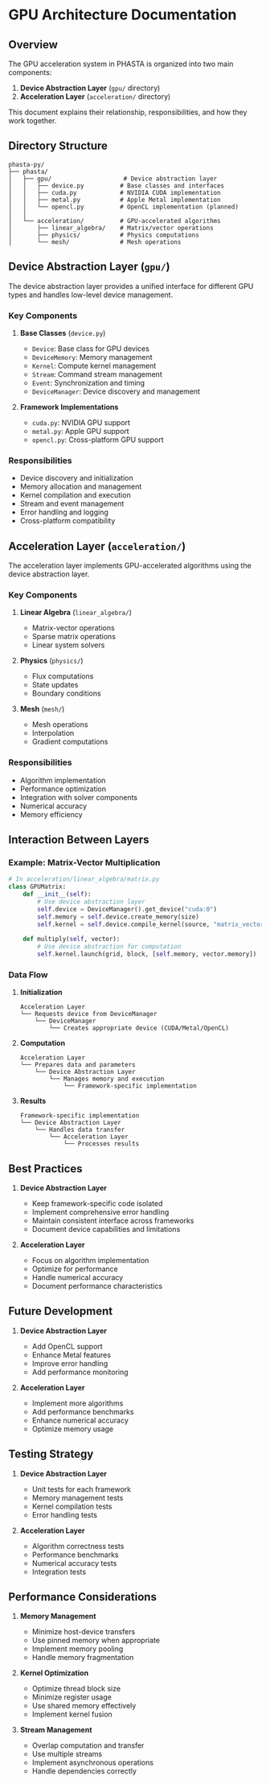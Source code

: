 # GPU Architecture Documentation

## Overview

The GPU acceleration system in PHASTA is organized into two main components:

1. **Device Abstraction Layer** (`gpu/` directory)
2. **Acceleration Layer** (`acceleration/` directory)

This document explains their relationship, responsibilities, and how they work together.

## Directory Structure

```
phasta-py/
├── phasta/
│   ├── gpu/                    # Device abstraction layer
│   │   ├── device.py          # Base classes and interfaces
│   │   ├── cuda.py            # NVIDIA CUDA implementation
│   │   ├── metal.py           # Apple Metal implementation
│   │   └── opencl.py          # OpenCL implementation (planned)
│   │
│   └── acceleration/          # GPU-accelerated algorithms
│       ├── linear_algebra/    # Matrix/vector operations
│       ├── physics/           # Physics computations
│       └── mesh/              # Mesh operations
```

## Device Abstraction Layer (`gpu/`)

The device abstraction layer provides a unified interface for different GPU types and handles low-level device management.

### Key Components

1. **Base Classes** (`device.py`)
   - `Device`: Base class for GPU devices
   - `DeviceMemory`: Memory management
   - `Kernel`: Compute kernel management
   - `Stream`: Command stream management
   - `Event`: Synchronization and timing
   - `DeviceManager`: Device discovery and management

2. **Framework Implementations**
   - `cuda.py`: NVIDIA GPU support
   - `metal.py`: Apple GPU support
   - `opencl.py`: Cross-platform GPU support

### Responsibilities

- Device discovery and initialization
- Memory allocation and management
- Kernel compilation and execution
- Stream and event management
- Error handling and logging
- Cross-platform compatibility

## Acceleration Layer (`acceleration/`)

The acceleration layer implements GPU-accelerated algorithms using the device abstraction layer.

### Key Components

1. **Linear Algebra** (`linear_algebra/`)
   - Matrix-vector operations
   - Sparse matrix operations
   - Linear system solvers

2. **Physics** (`physics/`)
   - Flux computations
   - State updates
   - Boundary conditions

3. **Mesh** (`mesh/`)
   - Mesh operations
   - Interpolation
   - Gradient computations

### Responsibilities

- Algorithm implementation
- Performance optimization
- Integration with solver components
- Numerical accuracy
- Memory efficiency

## Interaction Between Layers

### Example: Matrix-Vector Multiplication

```python
# In acceleration/linear_algebra/matrix.py
class GPUMatrix:
    def __init__(self):
        # Use device abstraction layer
        self.device = DeviceManager().get_device("cuda:0")
        self.memory = self.device.create_memory(size)
        self.kernel = self.device.compile_kernel(source, "matrix_vector_multiply")
    
    def multiply(self, vector):
        # Use device abstraction for computation
        self.kernel.launch(grid, block, [self.memory, vector.memory])
```

### Data Flow

1. **Initialization**
   ```
   Acceleration Layer
   └── Requests device from DeviceManager
       └── DeviceManager
           └── Creates appropriate device (CUDA/Metal/OpenCL)
   ```

2. **Computation**
   ```
   Acceleration Layer
   └── Prepares data and parameters
       └── Device Abstraction Layer
           └── Manages memory and execution
               └── Framework-specific implementation
   ```

3. **Results**
   ```
   Framework-specific implementation
   └── Device Abstraction Layer
       └── Handles data transfer
           └── Acceleration Layer
               └── Processes results
   ```

## Best Practices

1. **Device Abstraction Layer**
   - Keep framework-specific code isolated
   - Implement comprehensive error handling
   - Maintain consistent interface across frameworks
   - Document device capabilities and limitations

2. **Acceleration Layer**
   - Focus on algorithm implementation
   - Optimize for performance
   - Handle numerical accuracy
   - Document performance characteristics

## Future Development

1. **Device Abstraction Layer**
   - Add OpenCL support
   - Enhance Metal features
   - Improve error handling
   - Add performance monitoring

2. **Acceleration Layer**
   - Implement more algorithms
   - Add performance benchmarks
   - Enhance numerical accuracy
   - Optimize memory usage

## Testing Strategy

1. **Device Abstraction Layer**
   - Unit tests for each framework
   - Memory management tests
   - Kernel compilation tests
   - Error handling tests

2. **Acceleration Layer**
   - Algorithm correctness tests
   - Performance benchmarks
   - Numerical accuracy tests
   - Integration tests

## Performance Considerations

1. **Memory Management**
   - Minimize host-device transfers
   - Use pinned memory when appropriate
   - Implement memory pooling
   - Handle memory fragmentation

2. **Kernel Optimization**
   - Optimize thread block size
   - Minimize register usage
   - Use shared memory effectively
   - Implement kernel fusion

3. **Stream Management**
   - Overlap computation and transfer
   - Use multiple streams
   - Implement asynchronous operations
   - Handle dependencies correctly 
